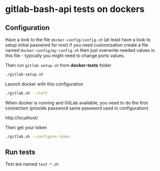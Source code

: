 # gitlab-bash-api tests on dockers

## Configuration

Have a look to the file `docker-config/config.sh` (at least have a look to setup initial password for root)
if you need customization create a file named `docker-config/my-config.sh` then just overwrite
needed values in this file - typically you might need to change ports values.

Then run `gitlab-setup.sh` from **docker-tests** folder

```bash
./gitlab-setup.sh
```

Launch docker with this configuration

```bash
./gitlab.sh --start
```

When docker is running and GitLab available, you need to do the first connection
(provide password same password used in configuration)

http://localhost/

Then get your token

```bash
./gitlab.sh --configure-token
```

## Run tests

Test are named `test-*.sh`



